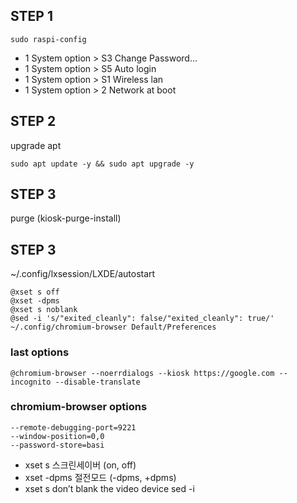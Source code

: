 ## STEP 1
```
sudo raspi-config
```
- 1 System option > S3 Change Password...
- 1 System option > S5 Auto login
- 1 System option > S1 Wireless lan
- 1 System option > 2 Network at boot  

## STEP 2
upgrade apt
```
sudo apt update -y && sudo apt upgrade -y
```

## STEP 3
purge (kiosk-purge-install)

## STEP 3
~/.config/lxsession/LXDE/autostart
```
@xset s off
@xset -dpms
@xset s noblank
@sed -i 's/"exited_cleanly": false/"exited_cleanly": true/' ~/.config/chromium-browser Default/Preferences
```
### last options
```
@chromium-browser --noerrdialogs --kiosk https://google.com --incognito --disable-translate
```
### chromium-browser options
```
--remote-debugging-port=9221
--window-position=0,0
--password-store=basi
```

- xset s 스크린세이버 (on, off)
- xset -dpms 절전모드 (-dpms, +dpms)
- xset s don’t blank the video device
sed -i
